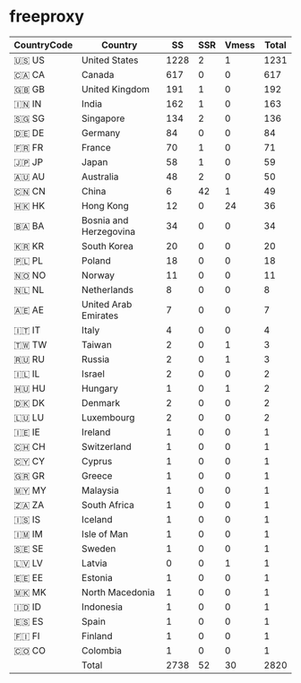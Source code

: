 # freeproxy

|CountryCode|Country|SS|SSR|Vmess|Total|
|  ----  | ----  |  ----  | ----  |  ----  | ----  |
|🇺🇸 US|United States|1228|2|1|1231|
|🇨🇦 CA|Canada|617|0|0|617|
|🇬🇧 GB|United Kingdom|191|1|0|192|
|🇮🇳 IN|India|162|1|0|163|
|🇸🇬 SG|Singapore|134|2|0|136|
|🇩🇪 DE|Germany|84|0|0|84|
|🇫🇷 FR|France|70|1|0|71|
|🇯🇵 JP|Japan|58|1|0|59|
|🇦🇺 AU|Australia|48|2|0|50|
|🇨🇳 CN|China|6|42|1|49|
|🇭🇰 HK|Hong Kong|12|0|24|36|
|🇧🇦 BA|Bosnia and Herzegovina|34|0|0|34|
|🇰🇷 KR|South Korea|20|0|0|20|
|🇵🇱 PL|Poland|18|0|0|18|
|🇳🇴 NO|Norway|11|0|0|11|
|🇳🇱 NL|Netherlands|8|0|0|8|
|🇦🇪 AE|United Arab Emirates|7|0|0|7|
|🇮🇹 IT|Italy|4|0|0|4|
|🇹🇼 TW|Taiwan|2|0|1|3|
|🇷🇺 RU|Russia|2|0|1|3|
|🇮🇱 IL|Israel|2|0|0|2|
|🇭🇺 HU|Hungary|1|0|1|2|
|🇩🇰 DK|Denmark|2|0|0|2|
|🇱🇺 LU|Luxembourg|2|0|0|2|
|🇮🇪 IE|Ireland|1|0|0|1|
|🇨🇭 CH|Switzerland|1|0|0|1|
|🇨🇾 CY|Cyprus|1|0|0|1|
|🇬🇷 GR|Greece|1|0|0|1|
|🇲🇾 MY|Malaysia|1|0|0|1|
|🇿🇦 ZA|South Africa|1|0|0|1|
|🇮🇸 IS|Iceland|1|0|0|1|
|🇮🇲 IM|Isle of Man|1|0|0|1|
|🇸🇪 SE|Sweden|1|0|0|1|
|🇱🇻 LV|Latvia|0|0|1|1|
|🇪🇪 EE|Estonia|1|0|0|1|
|🇲🇰 MK|North Macedonia|1|0|0|1|
|🇮🇩 ID|Indonesia|1|0|0|1|
|🇪🇸 ES|Spain|1|0|0|1|
|🇫🇮 FI|Finland|1|0|0|1|
|🇨🇴 CO|Colombia|1|0|0|1|
||Total|2738|52|30|2820|
